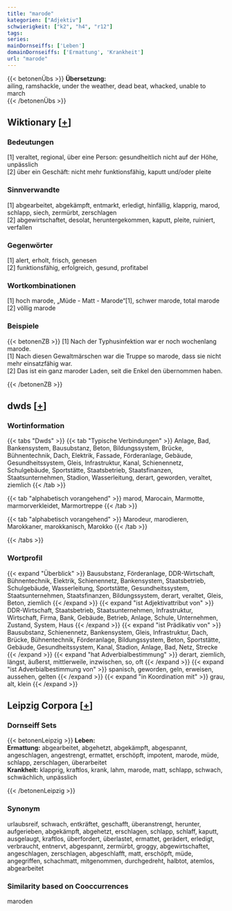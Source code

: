 ```yaml
---
title: "marode"
kategorien: ["Adjektiv"]
schwierigkeit: ["k2", "h4", "r12"]
tags:
series:
mainDornseiffs: ['Leben']
domainDornseiffs: ['Ermattung', 'Krankheit']
url: "marode"
---
```


{{< betonenÜbs >}}
**Übersetzung:**  
ailing, ramshackle, under the weather, dead beat, whacked, unable to march  
{{< /betonenÜbs >}}

## Wiktionary [[+](https://de.wiktionary.org/wiki/marode)]

### Bedeutungen
[1] veraltet, regional, über eine Person: gesundheitlich nicht auf der Höhe, unpässlich  
[2] über ein Geschäft: nicht mehr funktionsfähig, kaputt und/oder pleite  

### Sinnverwandte
[1] abgearbeitet, abgekämpft, entmarkt, erledigt, hinfällig, klapprig, marod, schlapp, siech, zermürbt, zerschlagen  
[2] abgewirtschaftet, desolat, heruntergekommen, kaputt, pleite, ruiniert, verfallen  

### Gegenwörter
[1] alert, erholt, frisch, genesen  
[2] funktionsfähig, erfolgreich, gesund, profitabel  

### Wortkombinationen
[1] hoch marode, „Müde - Matt - Marode“[1], schwer marode, total marode  
[2] völlig marode  

### Beispiele
{{< betonenZB >}}
[1] Nach der Typhusinfektion war er noch wochenlang marode.  
[1] Nach diesen Gewaltmärschen war die Truppe so marode, dass sie nicht mehr einsatzfähig war.  
[2] Das ist ein ganz maroder Laden, seit die Enkel den übernommen haben.  

{{< /betonenZB >}}


## dwds [[+](https://www.dwds.de/wb/marode)]

### Wortinformation
{{< tabs "Dwds" >}}
{{< tab "Typische Verbindungen" >}}
Anlage, Bad, Bankensystem, Bausubstanz, Beton, Bildungssystem, Brücke, Bühnentechnik, Dach, Elektrik, Fassade, Förderanlage, Gebäude, Gesundheitssystem, Gleis, Infrastruktur, Kanal, Schienennetz, Schulgebäude, Sportstätte, Staatsbetrieb, Staatsfinanzen, Staatsunternehmen, Stadion, Wasserleitung, derart, geworden, veraltet, ziemlich
{{< /tab >}}

{{< tab "alphabetisch vorangehend" >}}
marod, Marocain, Marmotte, marmorverkleidet, Marmortreppe
{{< /tab >}}

{{< tab "alphabetisch vorangehend" >}}
Marodeur, marodieren, Marokkaner, marokkanisch, Marokko
{{< /tab >}}

{{< /tabs >}}

### Wortprofil
{{< expand "Überblick" >}} Bausubstanz, Förderanlage, DDR-Wirtschaft, Bühnentechnik, Elektrik, Schienennetz, Bankensystem, Staatsbetrieb, Schulgebäude, Wasserleitung, Sportstätte, Gesundheitssystem, Staatsunternehmen, Staatsfinanzen, Bildungssystem, derart, veraltet, Gleis, Beton, ziemlich {{< /expand >}}
{{< expand "ist Adjektivattribut von" >}} DDR-Wirtschaft, Staatsbetrieb, Staatsunternehmen, Infrastruktur, Wirtschaft, Firma, Bank, Gebäude, Betrieb, Anlage, Schule, Unternehmen, Zustand, System, Haus {{< /expand >}}
{{< expand "ist Prädikativ von" >}} Bausubstanz, Schienennetz, Bankensystem, Gleis, Infrastruktur, Dach, Brücke, Bühnentechnik, Förderanlage, Bildungssystem, Beton, Sportstätte, Gebäude, Gesundheitssystem, Kanal, Stadion, Anlage, Bad, Netz, Strecke {{< /expand >}}
{{< expand "hat Adverbialbestimmung" >}} derart, ziemlich, längst, äußerst, mittlerweile, inzwischen, so, oft {{< /expand >}}
{{< expand "ist Adverbialbestimmung von" >}} spanisch, geworden, geln, erweisen, aussehen, gelten {{< /expand >}}
{{< expand "in Koordination mit" >}} grau, alt, klein {{< /expand >}}

## Leipzig Corpora [[+](https://corpora.uni-leipzig.de/en/res?word=marode&corpusId=deu_newscrawl-public_2018)]

### Dornseiff Sets
{{< betonenLeipzig >}}
**Leben:**  
**Ermattung:** abgearbeitet, abgehetzt, abgekämpft, abgespannt, angeschlagen, angestrengt, ermattet, erschöpft, impotent, marode, müde, schlapp, zerschlagen, überarbeitet  
**Krankheit:** klapprig, kraftlos, krank, lahm, marode, matt, schlapp, schwach, schwächlich, unpässlich  

{{< /betonenLeipzig >}}

### Synonym
urlaubsreif, schwach, entkräftet, geschafft, überanstrengt, herunter, aufgerieben, abgekämpft, abgehetzt, erschlagen, schlapp, schlaff, kaputt, ausgelaugt, kraftlos, überfordert, überlastet, ermattet, gerädert, erledigt, verbraucht, entnervt, abgespannt, zermürbt, groggy, abgewirtschaftet, angeschlagen, zerschlagen, abgeschlafft, matt, erschöpft, müde, angegriffen, schachmatt, mitgenommen, durchgedreht, halbtot, atemlos, abgearbeitet


### Similarity based on Cooccurrences
maroden

